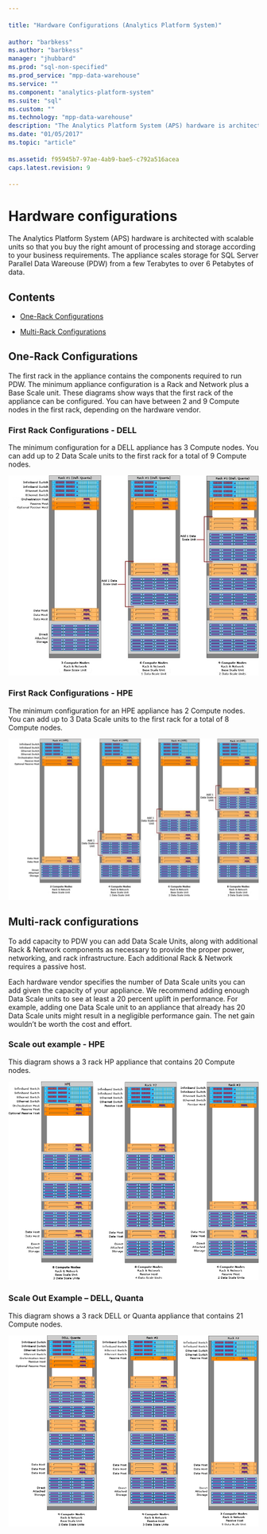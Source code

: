 ```yaml
---

title: "Hardware Configurations (Analytics Platform System)"

author: "barbkess" 
ms.author: "barbkess"
manager: "jhubbard"	  
ms.prod: "sql-non-specified"
ms.prod_service: "mpp-data-warehouse"
ms.service: ""
ms.component: "analytics-platform-system"
ms.suite: "sql"
ms.custom: ""
ms.technology: "mpp-data-warehouse"
description: "The Analytics Platform System (APS) hardware is architected with scalable units so that you buy the right amount of processing and storage according to your business requirements."
ms.date: "01/05/2017"
ms.topic: "article"

ms.assetid: f95945b7-97ae-4ab9-bae5-c792a516acea
caps.latest.revision: 9

---
```


# Hardware configurations
The Analytics Platform System (APS) hardware is architected with scalable units so that you buy the right amount of processing and storage according to your business requirements. The appliance scales storage for SQL Server Parallel Data Wareouse (PDW) from a few Terabytes to over 6 Petabytes of data.  
  
## Contents  
  
-   [One-Rack Configurations](#section1)  
  
-   [Multi-Rack Configurations](#section2)  

  
## <a name="section1"></a>One-Rack Configurations  
The first rack in the appliance contains the components required to run PDW. The minimum appliance configuration is a Rack and Network plus a Base Scale unit. These diagrams show ways that the first rack of the appliance can be configured. You can have between 2 and 9 Compute nodes in the first rack, depending on the hardware vendor.  
  
### First Rack Configurations - DELL  
The minimum configuration for a DELL appliance has 3 Compute nodes. You can add up to 2 Data Scale units to the first rack for a total of 9 Compute nodes.  
  
![Dell first rack configurations](media/first-rack-configurations-dell.png "Dell first rack configurations")  
  
### First Rack Configurations - HPE  
The minimum configuration for an HPE appliance has 2 Compute nodes. You can add up to 3 Data Scale units to the first rack for a total of 8 Compute nodes.  
  
![HPE first rack configurations for HPE](media/first-rack-configurations-hpe.png "HPE first rack configurations")  
  
## <a name="section2"></a>Multi-rack configurations  
To add capacity to PDW you can add Data Scale Units, along with additional Rack & Network components as necessary to provide the proper power, networking, and rack infrastructure. Each additional Rack & Network requires a passive host.  
  
Each hardware vendor specifies the number of Data Scale units you can add given the capacity of your appliance. We recommend adding enough Data Scale units to see at least a 20 percent uplift in performance. For example, adding one Data Scale unit to an appliance that already has 20 Data Scale units might result in a negligible performance gain. The net gain wouldn’t be worth the cost and effort.  
  
### Scale out example - HPE  
This diagram shows a 3 rack HP appliance that contains 20 Compute nodes.  
  
![HPE appliance with 20 Compute nodes](media/scale-out-hpe.png "HPE appliance with 20 Compute nodes")  
  
### Scale Out Example – DELL, Quanta  
This diagram shows a 3 rack DELL or Quanta appliance that contains 21 Compute nodes.  
  
![Dell appliance with 21 Compute nodes](media/scale-out-dell.png "Dell appliance with 21 Compute nodes")  
 
